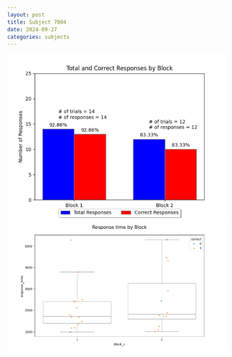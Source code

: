 ```yaml
---
layout: post
title: Subject 7004
date: 2024-09-27
categories: subjects
---
```


![](data/7004/run-1/7004_ATS_responses.png)
![](data/7004/run-1/7004_ATS_rt.png)
